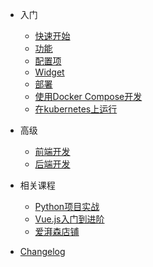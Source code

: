 - 入门
  - [快速开始](quickstart.md)
  - [功能](features.md)
  - [配置项](configuration.md)
  - [Widget](widget.md)
  - [部署](deploying.md)
  - [使用Docker Compose开发](docker-compose.md)
  - [在kubernetes上运行](kubernetes.md)

- 高级

  - [前端开发](front-dev.md)
  - [后端开发](python-dev.md)

- 相关课程

  - [Python项目实战](https://www.pycourses.com/article/python-project/)
  - [Vue.js入门到进阶](https://www.pycourses.com/article/vue-course/)
  - [爱湃森店铺](https://appv72m4Msi7516.h5.xiaoeknow.com)

- [Changelog](changelog.md)
